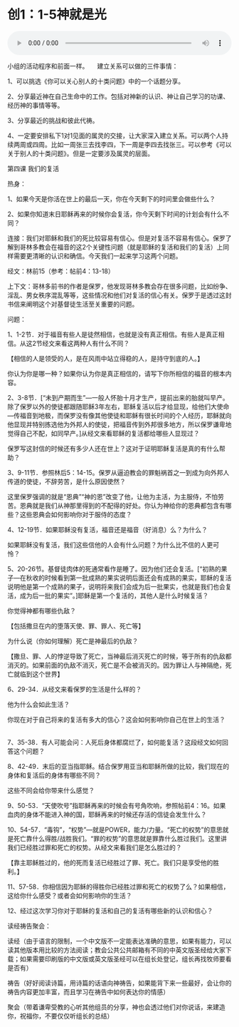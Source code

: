 # 创1：1-5神就是光

<audio style="width: 100%;" preload="false" controls controlslist="nodownload"><source src="//cdn.wechat.edu.pl/audio/mp3/old/12215.mp3" type="audio/mpeg">Your browser does not support the audio element.</audio>


<p>小组的活动程序和前面一样。&nbsp;&nbsp; &nbsp; 建立关系可以做的三件事情：&nbsp;</p>

<p>1、可以挑选《你可以关心别人的十类问题》中的一个话题分享。&nbsp;&nbsp; &nbsp;</p>

<p>2、分享最近神在自己生命中的工作。包括对神新的认识、神让自己学习的功课、经历神的事情等等。&nbsp;&nbsp; &nbsp;</p>

<p>3、分享最近的挑战和彼此代祷。&nbsp;&nbsp; &nbsp;</p>

<p>4、一定要安排私下1对1见面的属灵的交接，让大家深入建立关系。可以两个人持续两周或四周。比如一周张三去找李四，下一周是李四去找张三。可以参考《可以关于别人的十类问题》。但是一定要涉及属灵的层面。&nbsp;&nbsp; &nbsp;</p>

<p>第四课 我们的复活&nbsp;&nbsp; &nbsp;</p>

<p>热身：&nbsp;&nbsp; &nbsp;</p>

<p>1、如果今天是你活在世上的最后一天，你在今天剩下的时间里会做些什么？&nbsp;&nbsp;&nbsp;&nbsp; &nbsp;</p>

<p>2、如果你知道末日耶稣再来的时候你会复活，你今天剩下时间的计划会有什么不同？&nbsp;&nbsp;&nbsp;&nbsp; &nbsp;</p>

<p>连接：我们对耶稣和我们的死比较容易有信心。但是对复活不容易有信心。保罗了解到哥林多教会在福音的这2个关键性问题（就是耶稣的复活和我们的复活）上同样需要更清晰的认识和确信。今天我们一起来学习这两个问题。&nbsp;&nbsp; &nbsp;</p>

<p>经文：林前15（参考：帖前4：13-18）&nbsp;&nbsp;&nbsp;&nbsp; &nbsp;</p>

<p>上下文：哥林多前书的作者是保罗，他发现哥林多教会存在很多问题，比如纷争、淫乱、男女秩序混乱等等，这些情况和他们对复活的信心有关。保罗于是透过这封书信来阐明这个对基督徒生活至关重要的问题。&nbsp;&nbsp;&nbsp;&nbsp; &nbsp;</p>

<p>问题：&nbsp;&nbsp; &nbsp;</p>

<p>1、1-2节．对于福音有些人是徒然相信，也就是没有真正相信。有些人是真正相信。从这2节经文来看这两种人有什么不同？&nbsp;&nbsp; &nbsp; &nbsp; &nbsp;</p>

<p>【相信的人是领受的人，是在风雨中站立得稳的人，是持守到底的人。】&nbsp;&nbsp; &nbsp; &nbsp; &nbsp;</p>

<p>你认为你是哪一种？如果你认为你是真正相信的，请写下你所相信的福音的根本内容。&nbsp;&nbsp;&nbsp;&nbsp; &nbsp;</p>

<p>2、3-8节．[“未到产期而生”—一般人怀胎十月才生产，提前出来的胎就叫早产。除了保罗以外的使徒都跟随耶稣3年左右，耶稣复活以后才给显现，给他们大使命—传福音到地极，而保罗没有像其他使徒和耶稣有很长时间的个人经历，耶稣就向他显现并特别拣选他为外邦人的使徒，把福音传到外邦很多地方，所以保罗谦卑地觉得自己不配，如同早产。]从经文来看耶稣的复活都给哪些人显现过？&nbsp;&nbsp; &nbsp; &nbsp; &nbsp;</p>

<p>保罗写这封信的时候还有多少人还在世上？这对于证明耶稣复活是真的有什么帮助？&nbsp;&nbsp; &nbsp;</p>

<p>3、9-11节．参照林后5：14-15。保罗从逼迫教会的罪魁祸首之一到成为向外邦人传道的使徒，不辞劳苦，是什么原因使然？&nbsp;&nbsp; &nbsp; &nbsp; &nbsp;</p>

<p>这里保罗强调的就是“恩典”“神的恩”改变了他，让他为主活，为主服侍，不怕劳苦。恩典就是我们从神那里得到的不配得的好处。你认为神给你的恩典都包含有哪些？这些恩典会如何影响你对于服侍的态度？&nbsp;&nbsp; &nbsp;</p>

<p>4、12-19节．如果耶稣没有复活，福音还是福音（好消息）么？为什么？&nbsp;&nbsp; &nbsp; &nbsp; &nbsp;</p>

<p>如果耶稣没有复活，我们这些信他的人会有什么问题？为什么比不信的人更可怜？&nbsp;&nbsp;&nbsp;&nbsp; &nbsp;</p>

<p>5、20-26节。基督徒肉体的死通常看作是睡了。因为他们还会复活。[“初熟的果子—在秋收的时候看到第一批成熟的果实说明后面还会有成熟的果实，耶稣的复活说明他是第一个成熟的果子，说明将来我们会成为后一批果实，也就是我们也会复活，成为后一批的果实”。]耶稣是第一个复活的，其他人是什么时候复活？&nbsp;&nbsp; &nbsp;</p>

<p>你觉得神都有哪些仇敌？&nbsp;&nbsp;&nbsp; &nbsp;</p>

<p>【包括撒旦在内的堕落天使、罪、罪人、死亡等】&nbsp;&nbsp; &nbsp;</p>

<p>为什么说（你如何理解）死亡是神最后的仇敌？&nbsp;&nbsp; &nbsp;&nbsp;&nbsp;&nbsp; &nbsp;</p>

<p>【撒旦、罪、人的悖逆导致了死亡，当神最后消灭死亡的时候，等于所有的仇敌都消灭的。如果前面的仇敌不消灭，死亡是不会被消灭的。因为罪让人与神隔绝，死亡就临到这个世界】&nbsp;&nbsp; &nbsp;</p>

<p>6、29-34．从经文来看保罗的生活是什么样的？&nbsp;&nbsp;&nbsp;&nbsp; &nbsp; &nbsp; &nbsp;</p>

<p>他为什么会如此生活？&nbsp;&nbsp;&nbsp;&nbsp;&nbsp;&nbsp; &nbsp; &nbsp; &nbsp;</p>

<p>你现在对于自己将来的复活有多大的信心？这会如何影响你自己在世上的生活？&nbsp;&nbsp;&nbsp; &nbsp;</p>

<p>7、35-38．有人可能会问：人死后身体都腐烂了，如何能复活？这段经文如何回答这个问题？&nbsp;&nbsp; &nbsp;</p>

<p>8、42-49．末后的亚当指耶稣。结合保罗用亚当和耶稣所做的比较，我们现在的身体和复活后的身体有哪些不同？&nbsp;&nbsp;&nbsp;&nbsp; &nbsp; &nbsp; &nbsp;</p>

<p>这些不同会给你带来什么感觉？&nbsp;&nbsp; &nbsp;</p>

<p>9、50-53．“天使吹号”指耶稣再来的时候会有号角吹响，参照帖前4：16。如果血肉的身体不能进入神的国，耶稣再来的时候还存活的信徒会发生什么？&nbsp;&nbsp; &nbsp;</p>

<p>10、54-57．“毒钩”，“权势”—就是POWER，能力/力量。“死亡的权势”的意思就是死亡靠什么得胜/战胜我们。“罪的权势”的意思就是罪靠什么胜过我们。这里讲我们已经胜过罪和死亡的权势。从经文来看我们是怎么胜过的？</p>

<p>【靠主耶稣胜过的，他的死而复活已经胜过了罪、死亡。我们只是享受他的胜利。】&nbsp;&nbsp; &nbsp;</p>

<p>11、57-58．你相信因为耶稣的得胜你已经胜过罪和死亡的权势了么？如果相信，这给你什么感受？或者会如何影响你的生活？&nbsp;&nbsp;&nbsp;&nbsp; &nbsp;</p>

<p>12、经过这次学习你对于耶稣的复活和自己的复活有哪些新的认识和信心？&nbsp;&nbsp; &nbsp;</p>

<p>读经祷告聚会：&nbsp;&nbsp; &nbsp; &nbsp; &nbsp;</p>

<p>读经（由于语言的限制，一个中文版不一定能表达准确的意思，如果有能力，可以读其他版本用比较的方法阅读；教会公共公共邮箱有不同的中英文版圣经给大家下载；如果需要印刷版的中文版或英文版圣经可以在组长处登记，组长再找牧师要看是否有）&nbsp;&nbsp; &nbsp; &nbsp; &nbsp;</p>

<p>祷告（好好阅读诗篇，用诗篇的话语向神祷告，如果能背下来一些最好，会让你的祷告内容更加丰富，而且学习在祷告中如何表达你的情感）&nbsp;&nbsp; &nbsp; &nbsp; &nbsp;</p>

<p>聚会（带着谦卑受教的心听其他组员的分享，神也会透过他们对你说话，来建造你，祝福你，不要仅仅听组长的总结）</p>